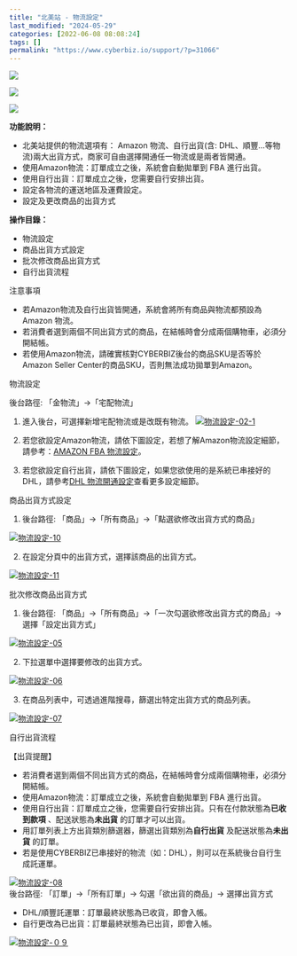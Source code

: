 ```yaml
---
title: "北美站 - 物流設定"
last_modified: "2024-05-29"
categories: [2022-06-08 08:08:24]
tags: []
permalink: "https://www.cyberbiz.io/support/?p=31066"
---
```


![](https://www.cyberbiz.io/support/wp-content/uploads/2021/09/wp-主視覺bar-1024x321.png)

![](https://www.cyberbiz.io/support/wp-content/uploads/適用站別.png)

[![](https://www.cyberbiz.io/support/wp-content/uploads/北美站.png)](https://www.cyberbiz.io/support/?page_id=9206)

**功能說明：**  

* 北美站提供的物流選項有： Amazon 物流、自行出貨(含: DHL、順豐...等物流)兩大出貨方式，商家可自由選擇開通任一物流或是兩者皆開通。
* 使用Amazon物流：訂單成立之後，系統會自動拋單到 FBA 進行出貨。
* 使用自行出貨：訂單成立之後，您需要自行安排出貨。
* 設定各物流的運送地區及運費設定。
* 設定及更改商品的出貨方式

**操作目錄：**

* 物流設定
* 商品出貨方式設定
* 批次修改商品出貨方式
* 自行出貨流程

注意事項  

* 若Amazon物流及自行出貨皆開通，系統會將所有商品與物流都預設為 Amazon 物流。
* 若消費者選到兩個不同出貨方式的商品，在結帳時會分成兩個購物車，必須分開結帳。
* 若使用Amazon物流，請確實核對CYBERBIZ後台的商品SKU是否等於Amazon Seller Center的商品SKU，否則無法成功拋單到Amazon。 


物流設定  

後台路徑: 「金物流」→「宅配物流」  


1. 進入後台，可選擇新增宅配物流或是改既有物流。 [![物流設定-02-1](https://www.cyberbiz.io/support/wp-content/uploads/北美站-物流設定01.png)](https://www.cyberbiz.io/support/wp-content/uploads/北美站-物流設定01.png)


2. 若您欲設定Amazon物流，請依下圖設定，若想了解Amazon物流設定細節，請參考：[AMAZON FBA 物流設定](https://www.cyberbiz.io/support/?p=20676)。 


3. 若您欲設定自行出貨，請依下圖設定，如果您欲使用的是系統已串接好的DHL，請參考[DHL 物流開通設定](https://www.cyberbiz.io/support/?p=29664)查看更多設定細節。 


商品出貨方式設定  


1. 後台路徑: 「商品」→「所有商品」→「點選欲修改出貨方式的商品」   

[![物流設定-10](https://www.cyberbiz.io/support/wp-content/uploads/物流設定-10.jpg)](https://www.cyberbiz.io/support/wp-content/uploads/物流設定-10.jpg)



2. 在設定分頁中的出貨方式，選擇該商品的出貨方式。   

[![物流設定-11](https://www.cyberbiz.io/support/wp-content/uploads/物流設定-11.jpg)](https://www.cyberbiz.io/support/wp-content/uploads/物流設定-11.jpg)



批次修改商品出貨方式  


1. 後台路徑: 「商品」→「所有商品」→「一次勾選欲修改出貨方式的商品」→選擇「設定出貨方式」   

[![物流設定-05](https://www.cyberbiz.io/support/wp-content/uploads/物流設定-05.jpg)](https://www.cyberbiz.io/support/wp-content/uploads/物流設定-05.jpg)



2. 下拉選單中選擇要修改的出貨方式。   

[![物流設定-06](https://www.cyberbiz.io/support/wp-content/uploads/物流設定-06.jpg)](https://www.cyberbiz.io/support/wp-content/uploads/物流設定-06.jpg)



3. 在商品列表中，可透過進階搜尋，篩選出特定出貨方式的商品列表。   

[![物流設定-07](https://www.cyberbiz.io/support/wp-content/uploads/物流設定-07.jpg)](https://www.cyberbiz.io/support/wp-content/uploads/物流設定-07.jpg)



自行出貨流程  

【出貨提醒】  


* 若消費者選到兩個不同出貨方式的商品，在結帳時會分成兩個購物車，必須分開結帳。
* 使用Amazon物流：訂單成立之後，系統會自動拋單到 FBA 進行出貨。
* 使用自行出貨：訂單成立之後，您需要自行安排出貨。只有在付款狀態為**已收到款項** 、配送狀態為**未出貨** 的訂單才可以出貨。
* 用訂單列表上方出貨類別篩選器，篩選出貨類別為**自行出貨** 及配送狀態為**未出貨** 的訂單。 
* 若是使用CYBERBIZ已串接好的物流（如：DHL），則可以在系統後台自行生成託運單。 

[![物流設定-08](https://www.cyberbiz.io/support/wp-content/uploads/物流設定-08.jpg)](https://www.cyberbiz.io/support/wp-content/uploads/物流設定-08.jpg)  
後台路徑: 「訂單」→「所有訂單」→ 勾選「欲出貨的商品」→ 選擇出貨方式  

* DHL/順豐託運單：訂單最終狀態為已收貨，即會入帳。
* 自行更改為已出貨：訂單最終狀態為已出貨，即會入帳。

[![物流設定-０９](https://www.cyberbiz.io/support/wp-content/uploads/物流設定-０９.jpg)](https://www.cyberbiz.io/support/wp-content/uploads/物流設定-０９.jpg)  

